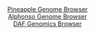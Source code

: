<div id="Pineapple_Genome_Browser" align="center">
  <a href="https://igv.org/app/?sessionURL=blob:zZJrb5swGEb_i6VUm0TAhoYEpGqiXS.o3XpJSXpRhQwY4sbYxDYkaZT_PrfatC.r1HzYNAlL8MqY5zmcDeiIVFRwEALXRgMbIWABNRPLMa4bRr7jmigQlpgpYgFJSiIJzwkIN6DESuPk5sK8OdO6UaHjUN30a8wrYSvPxjV.ERwvlZ2L2jkSjOFMSKyFVM6hxJ1waNX1lyTDTWObb3v2wCmwxg5mzUxwJZyG8CpdmvPSX6O0IlzUJK1bpulbgNTkMRkLu8Rfouk4ynOi1DlZx8VBdB5HE.84eTj1jx6Sy7Np4k_3xrTiWLeSHLDaw3N0uGqXdyd1VOvh2aicL67nbhb3vK97x6uGSqIO0BCNPB_68BUM5QVZ_U.dzUV37B3cXq2TG764YnfT4.e267knk7WIi.nls6feab61ABN5a0wA.UwOQwQtD_rWwPX7r7doZEEYGD5SUBA.PllAS5zPzfbHDdDrxvgCFFm0b.pYQMiCSBD2AwiHKAjcwf5wHwYB2lob0Er29.CeJDfBELqR6_ppSZk2Mhep4o2yMed2l5d29bIjzZ576Jl1N7mKXrIJWxiaSeQSM7qWwWrEyVq8a5OJ8PYjTeGPJPsn_n0kiK2zXaWL79tvhokwq_DiuLytZjHP0KrLKHo4vf8jItcU3g1PKWSNtdlvJubxp3kdlhRzbQYdVTSjjOr11JAUSxAi1zMCg1wwYYwEsso.QQtaaAA__xbV2z5tfwA-">Pineapple Genome Browser</a>
</div>
<div id="Alphonso_Genome_Browser" align="center">
  <a href="https://igv.org/app/?sessionURL=blob:zZJRT9swGEX_iyWmTUoT26EJiYSmlhaoOgajlFIQir6mTmrm2MF2U2jV_z6DNu1lSPRh06Q8OJ.c.N7js0EN04YriVJEfdL2CUEeMgu1GkFVC_YVKmZQWoAwzEOaFUwzmTOUblABxsL48ov7cmFtbdIg4LZuVSBL5ZvQhwrWSsLK.LmqgiMlBMyUBqu0CboaGhXwsmmt2Azq2ndnh347mIOFAES9UNKooGayzFbuf9mvUVYyqSqWVUth.WuAzOVxGed.AZ87k1Enz5kxQ_Y8mB92hoPOddgf355ER7fj89PJOJp8GPFSgl1qdqiHnebxSE9tePKQj3m8Fnu0e9Nn09X6cboX9j70n2qumTkkMTkIIxyHiUPD5Zw9_U.t3cN3bH6ekOuriMJL4Wi0R4_1cHRx8zCrLwWF3sEb3bceEipfOhtQvtBxSrAX4shr06j1siQHHsYvhLTiKL2795DVkH932.82yD7Xzhlk2OPyVR8PKT1nGqWtBOOYJAlt78f7OEnI1tugpRZ_D._x.DKJMe1QGmUFF9YJPc.MrI0PUvpNXvjlekeeSnVpeAan4Tl3MHsXBTHD3lN0M71eR380aR87Au7w10t0Vd.T6Z.4954gvp3tKtxgeUGtMdVwYOpi0UzO9IkDVTX9bnH17U1Au8EplK7Auv1u4l5_GteA5iCtGzTc8BkX3D5PHEe1QimhoRMX5UooZyLS5ewj9rBH2vjTb0HD7f32Bw--">Alphonso Genome Browser</a>
</div>


<div id="DAF_Genomics_Browser" align="center">
  <a href="https://igv.org/app/?sessionURL=blob:tZFra9swFIb_iyD95JvkW2wIw1uSrnRJaYIXSClBtY9jU1vyJDlxGvLfJ7yOwS6MQQeSkDiX99V5zugAQlacoRgRC_sWxshAsuTHNW3aGpa0AYnigtYSDCSgAAEsAxSfUUGlounqk64slWplbNs5Lcw9MN5UmbSka9HWlLxTJehUk1i0oS.c0aO0Mt7oZEVtWrclZ5LbNMtAStOxW2D73ZHq43tsN7SEXdPVqhpUd9qENpZbBdVuK5ZD_xcj_0FZr.pdslknQ_0tnG7ySXJ7k3x2Z.n2OviwTe8.btJgc7Wu9oyqTsBEBfnLtb959kN_RN5PMYs8F_Iym60OTjJyp1ezvq0EyAkO8dgNnAC76GKgmmedhoCyUuAYe0ZIxgbxPPP16vqBnoLgFYofHg2kBM2edfrDGalTq1EhCV.6gZqBuMhBoNiMHCfEUUR8L_ScKMIX44w6Ub8xy3m6ikKHJIQE1hNttH5R1cMAtdCvwbcC.VNnvf8V1HzZL9pxc.jdxfRJbUdkvmT3_Wkf1fni_regPO3_jx8ruGio0qFvz1cstNZ6DTD1g4t7ebx8BQ--">DAF Genomics Browser</a>
</div>
